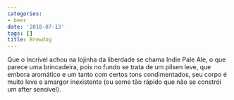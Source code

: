 ```yaml
---
categories:
- beer
date: '2018-07-13'
tags: []
title: Brewdog
---
```


Que o Incrível achou na lojinha da liberdade se chama Indie Pale Ale, o que parece uma brincadeira, pois no fundo se trata de um pilsen leve, que embora aromático e um tanto com certos tons condimentados, seu corpo é muito leve e amargor inexistente (ou some tão rápido que não se constrói um after sensível).